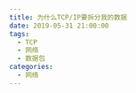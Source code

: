 ```yaml
---
title: 为什么TCP/IP要拆分我的数据
date: 2019-05-31 21:00:00
tags:
  - TCP
  - 网络
  - 数据包
categories:
  - 网络
---
```


